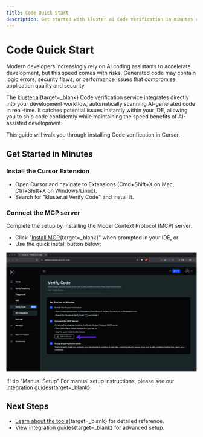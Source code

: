 ```yaml
---
title: Code Quick Start
description: Get started with kluster.ai Code verification in minutes using Cursor or Claude Code.
---
```


# Code Quick Start

Modern developers increasingly rely on AI coding assistants to accelerate development, but this speed comes with risks. Generated code may contain logic errors, security flaws, or performance issues that compromise application quality and security.

The [kluster.ai](https://www.kluster.ai/){target=_blank} Code verification service integrates directly into your development workflow, automatically scanning AI-generated code in real-time. It catches potential issues instantly within your IDE, allowing you to ship code confidently while maintaining the speed benefits of AI-assisted development.

This guide will walk you through installing Code verification in Cursor.

## Get Started in Minutes

### Install the Cursor Extension

- Open Cursor and navigate to Extensions (Cmd+Shift+X on Mac, Ctrl+Shift+X on Windows/Linux).
- Search for "kluster.ai Verify Code" and install it.

### Connect the MCP server

Complete the setup by installing the Model Context Protocol (MCP) server:

- Click "[Install MCP](https://platform.kluster.ai/verify-code){target=_blank}" when prompted in your IDE, or
- Use the quick install button below:

![Add to Cursor button](/images/verify/code/quick-start/quick-start.webp)

!!! tip "Manual Setup"
    For manual setup instructions, please see our [integration guides](/verify/code/integrations/){target=_blank}.

## Next Steps

- [Learn about the tools](/verify/code/tools/){target=_blank} for detailed reference.
- [View integration guides](/verify/code/integrations/){target=_blank} for advanced setup.